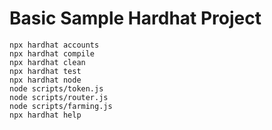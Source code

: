 # Basic Sample Hardhat Project

```shell
npx hardhat accounts
npx hardhat compile
npx hardhat clean
npx hardhat test
npx hardhat node
node scripts/token.js
node scripts/router.js
node scripts/farming.js
npx hardhat help
```

